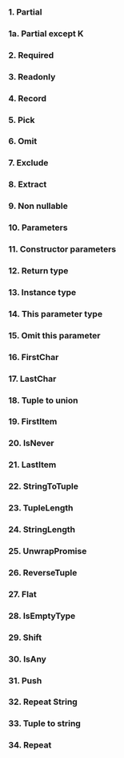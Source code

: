 ### 1. Partial<T>

### 1а. Partial except K

### 2. Required<T>

### 3. Readonly<T>

### 4. Record

### 5. Pick

### 6. Omit

### 7. Exclude

### 8. Extract

### 9. Non nullable

### 10. Parameters

### 11. Constructor parameters

### 12. Return type

### 13. Instance type

### 14. This parameter type

### 15. Omit this parameter

### 16. FirstChar

### 17. LastChar

### 18. Tuple to union

### 19. FirstItem

### 20. IsNever

### 21. LastItem

### 22. StringToTuple

### 23. TupleLength

### 24. StringLength

### 25. UnwrapPromise

### 26. ReverseTuple

### 27. Flat

### 28. IsEmptyType

### 29. Shift

### 30. IsAny

### 31. Push

### 32. Repeat String

### 33. Tuple to string

### 34. Repeat

